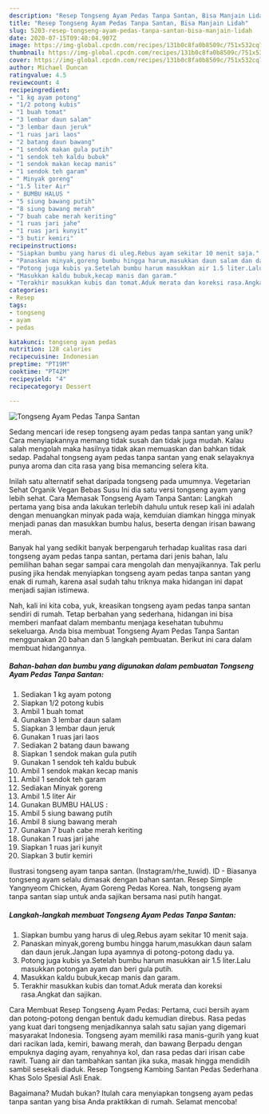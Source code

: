 ```yaml
---
description: "Resep Tongseng Ayam Pedas Tanpa Santan, Bisa Manjain Lidah"
title: "Resep Tongseng Ayam Pedas Tanpa Santan, Bisa Manjain Lidah"
slug: 5203-resep-tongseng-ayam-pedas-tanpa-santan-bisa-manjain-lidah
date: 2020-07-15T09:40:04.907Z
image: https://img-global.cpcdn.com/recipes/131b0c8fa0b8509c/751x532cq70/tongseng-ayam-pedas-tanpa-santan-foto-resep-utama.jpg
thumbnail: https://img-global.cpcdn.com/recipes/131b0c8fa0b8509c/751x532cq70/tongseng-ayam-pedas-tanpa-santan-foto-resep-utama.jpg
cover: https://img-global.cpcdn.com/recipes/131b0c8fa0b8509c/751x532cq70/tongseng-ayam-pedas-tanpa-santan-foto-resep-utama.jpg
author: Michael Duncan
ratingvalue: 4.5
reviewcount: 4
recipeingredient:
- "1 kg ayam potong"
- "1/2 potong kubis"
- "1 buah tomat"
- "3 lembar daun salam"
- "3 lembar daun jeruk"
- "1 ruas jari laos"
- "2 batang daun bawang"
- "1 sendok makan gula putih"
- "1 sendok teh kaldu bubuk"
- "1 sendok makan kecap manis"
- "1 sendok teh garam"
- " Minyak goreng"
- "1.5 liter Air"
- " BUMBU HALUS "
- "5 siung bawang putih"
- "8 siung bawang merah"
- "7 buah cabe merah keriting"
- "1 ruas jari jahe"
- "1 ruas jari kunyit"
- "3 butir kemiri"
recipeinstructions:
- "Siapkan bumbu yang harus di uleg.Rebus ayam sekitar 10 menit saja."
- "Panaskan minyak,goreng bumbu hingga harum,masukkan daun salam dan daun jeruk.Jangan lupa ayamnya di potong-potong dadu ya."
- "Potong juga kubis ya.Setelah bumbu harum masukkan air 1.5 liter.Lalu masukkan potongan ayam dan beri gula putih."
- "Masukkan kaldu bubuk,kecap manis dan garam."
- "Terakhir masukkan kubis dan tomat.Aduk merata dan koreksi rasa.Angkat dan sajikan."
categories:
- Resep
tags:
- tongseng
- ayam
- pedas

katakunci: tongseng ayam pedas 
nutrition: 128 calories
recipecuisine: Indonesian
preptime: "PT19M"
cooktime: "PT42M"
recipeyield: "4"
recipecategory: Dessert

---
```



![Tongseng Ayam Pedas Tanpa Santan](https://img-global.cpcdn.com/recipes/131b0c8fa0b8509c/751x532cq70/tongseng-ayam-pedas-tanpa-santan-foto-resep-utama.jpg)

Sedang mencari ide resep tongseng ayam pedas tanpa santan yang unik? Cara menyiapkannya memang tidak susah dan tidak juga mudah. Kalau salah mengolah maka hasilnya tidak akan memuaskan dan bahkan tidak sedap. Padahal tongseng ayam pedas tanpa santan yang enak selayaknya punya aroma dan cita rasa yang bisa memancing selera kita.

Inilah satu alternatif sehat daripada tongseng pada umumnya. Vegetarian Sehat Organik Vegan Bebas Susu Ini dia satu versi tongseng ayam yang lebih sehat. Cara Memasak Tongseng Ayam Tanpa Santan: Langkah pertama yang bisa anda lakukan terlebih dahulu untuk resep kali ini adalah dengan menuangkan minyak pada waja, kemduian diamkan hingga minyak menjadi panas dan masukkan bumbu halus, beserta dengan irisan bawang merah.

Banyak hal yang sedikit banyak berpengaruh terhadap kualitas rasa dari tongseng ayam pedas tanpa santan, pertama dari jenis bahan, lalu pemilihan bahan segar sampai cara mengolah dan menyajikannya. Tak perlu pusing jika hendak menyiapkan tongseng ayam pedas tanpa santan yang enak di rumah, karena asal sudah tahu triknya maka hidangan ini dapat menjadi sajian istimewa.


Nah, kali ini kita coba, yuk, kreasikan tongseng ayam pedas tanpa santan sendiri di rumah. Tetap berbahan yang sederhana, hidangan ini bisa memberi manfaat dalam membantu menjaga kesehatan tubuhmu sekeluarga. Anda bisa membuat Tongseng Ayam Pedas Tanpa Santan menggunakan 20 bahan dan 5 langkah pembuatan. Berikut ini cara dalam membuat hidangannya.

<!--inarticleads1-->

##### Bahan-bahan dan bumbu yang digunakan dalam pembuatan Tongseng Ayam Pedas Tanpa Santan:

1. Sediakan 1 kg ayam potong
1. Siapkan 1/2 potong kubis
1. Ambil 1 buah tomat
1. Gunakan 3 lembar daun salam
1. Siapkan 3 lembar daun jeruk
1. Gunakan 1 ruas jari laos
1. Sediakan 2 batang daun bawang
1. Siapkan 1 sendok makan gula putih
1. Gunakan 1 sendok teh kaldu bubuk
1. Ambil 1 sendok makan kecap manis
1. Ambil 1 sendok teh garam
1. Sediakan  Minyak goreng
1. Ambil 1.5 liter Air
1. Gunakan  BUMBU HALUS :
1. Ambil 5 siung bawang putih
1. Ambil 8 siung bawang merah
1. Gunakan 7 buah cabe merah keriting
1. Gunakan 1 ruas jari jahe
1. Siapkan 1 ruas jari kunyit
1. Siapkan 3 butir kemiri


Ilustrasi tongseng ayam tanpa santan. (Instagram/rhe_tuwid). ID - Biasanya tongseng ayam selalu dimasak dengan bahan santan. Resep Simple Yangnyeom Chicken, Ayam Goreng Pedas Korea. Nah, tongseng ayam tanpa santan siap untuk anda sajikan bersama nasi putih hangat. 

<!--inarticleads2-->

##### Langkah-langkah membuat Tongseng Ayam Pedas Tanpa Santan:

1. Siapkan bumbu yang harus di uleg.Rebus ayam sekitar 10 menit saja.
1. Panaskan minyak,goreng bumbu hingga harum,masukkan daun salam dan daun jeruk.Jangan lupa ayamnya di potong-potong dadu ya.
1. Potong juga kubis ya.Setelah bumbu harum masukkan air 1.5 liter.Lalu masukkan potongan ayam dan beri gula putih.
1. Masukkan kaldu bubuk,kecap manis dan garam.
1. Terakhir masukkan kubis dan tomat.Aduk merata dan koreksi rasa.Angkat dan sajikan.


Cara Membuat Resep Tongseng Ayam Pedas: Pertama, cuci bersih ayam dan potong-potong dengan bentuk dadu kemudian direbus. Rasa pedas yang kuat dari tongseng menjadikannya salah satu sajian yang digemari masyarakat Indonesia. Tongseng ayam memiliki rasa manis-gurih yang kuat dari racikan lada, kemiri, bawang merah, dan bawang Berpadu dengan empuknya daging ayam, renyahnya kol, dan rasa pedas dari irisan cabe rawit. Tuang air dan tambahkan santan jika suka, masak hingga mendidih sambil sesekali diaduk. Resep Tongseng Kambing Santan Pedas Sederhana Khas Solo Spesial Asli Enak. 

Bagaimana? Mudah bukan? Itulah cara menyiapkan tongseng ayam pedas tanpa santan yang bisa Anda praktikkan di rumah. Selamat mencoba!
